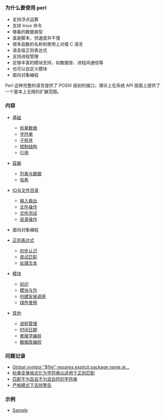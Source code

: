 

### 为什么要使用 perl

* 支持浮点运算
* 支持 linux 命令
* 够看的数据类型
* 虽是脚本，但速度并不慢
* 很多函数的名称和使用上对接 C 语言
* 语言级正则表达式
* 支持进程管理
* 足够丰富的模块支持，如数据库、进程间通信等
* 也可以自定义模块
* 面向对象编程

Perl 这种完整的语言提供了 POSIX 级别的接口，理论上在系统 API 层面上提供了一个基本上无限的扩展范围。

### 内容

* [基础](ch01)
    * [标量数据](ch01/01_标量数据.md)
    * [字符串](ch01/02_字符串.md)
    * [子程序](ch01/03_子程序.md)
    * [控制结构](ch01/04_控制结构.md)
    * [引用](ch01/05_引用.md)

* [容器](ch02)
    * [列表与数据](ch02/01_列表与数组.md)
    * [哈希](ch02/02_哈希.md)

* [IO与文件目录](ch03)
    * [输入输出](ch03/01_输入输出.md)
    * [文件操作](ch03/02_文件操作.md)
    * [文件测试](ch03/03_文件测试.md)
    * [目录操作](ch03/04_目录操作.md)

* 面向对象编程

* [正则表达式](ch05)
    * [初步认识](ch05/01_初步认识.md)
    * [尝试匹配](ch05/02_尝试匹配.md)
    * [处理文本](ch05/03_处理文本.md)

* [模块](ch06)
    * [初识](ch06/01_初识.md)
    * [模块与包](ch06/02_模块与包.md)
    * [创建安装调用](ch06/03_创建安装调用.md)
    * [绿色使用](ch06/04_绿色使用.md)

* [其他](ch07)
    * [进程管理](ch07/01_进程管理.md)
    * [时间日期](ch07/02_时间日期.md)
    * [套接字编程](ch07/03_套接字编程.md)
    * [数据库编程](ch07/04_数据库编程.md)


### 问题记录

* [Global symbol "$file" requires explicit package name at...](Q/01.md)
* [标量变量格式化为字符串以适用于正则匹配](Q/02.md)
* [匹配不为空且不为空白符的字符串](Q/03.md)
* [严格模式下去除警告](Q/04.md)

### 示例

* [Sample](Ext)
